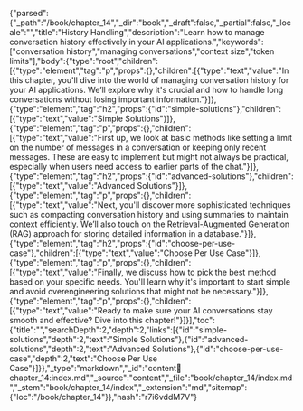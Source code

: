 {"parsed":{"_path":"/book/chapter_14","_dir":"book","_draft":false,"_partial":false,"_locale":"","title":"History Handling","description":"Learn how to manage conversation history effectively in your AI applications.","keywords":["conversation history","managing conversations","context size","token limits"],"body":{"type":"root","children":[{"type":"element","tag":"p","props":{},"children":[{"type":"text","value":"In this chapter, you'll dive into the world of managing conversation history for your AI applications. We’ll explore why it's crucial and how to handle long conversations without losing important information."}]},{"type":"element","tag":"h2","props":{"id":"simple-solutions"},"children":[{"type":"text","value":"Simple Solutions"}]},{"type":"element","tag":"p","props":{},"children":[{"type":"text","value":"First up, we look at basic methods like setting a limit on the number of messages in a conversation or keeping only recent messages. These are easy to implement but might not always be practical, especially when users need access to earlier parts of the chat."}]},{"type":"element","tag":"h2","props":{"id":"advanced-solutions"},"children":[{"type":"text","value":"Advanced Solutions"}]},{"type":"element","tag":"p","props":{},"children":[{"type":"text","value":"Next, you'll discover more sophisticated techniques such as compacting conversation history and using summaries to maintain context efficiently. We’ll also touch on the Retrieval-Augmented Generation (RAG) approach for storing detailed information in a database."}]},{"type":"element","tag":"h2","props":{"id":"choose-per-use-case"},"children":[{"type":"text","value":"Choose Per Use Case"}]},{"type":"element","tag":"p","props":{},"children":[{"type":"text","value":"Finally, we discuss how to pick the best method based on your specific needs. You'll learn why it's important to start simple and avoid overengineering solutions that might not be necessary."}]},{"type":"element","tag":"p","props":{},"children":[{"type":"text","value":"Ready to make sure your AI conversations stay smooth and effective? Dive into this chapter!"}]}],"toc":{"title":"","searchDepth":2,"depth":2,"links":[{"id":"simple-solutions","depth":2,"text":"Simple Solutions"},{"id":"advanced-solutions","depth":2,"text":"Advanced Solutions"},{"id":"choose-per-use-case","depth":2,"text":"Choose Per Use Case"}]}},"_type":"markdown","_id":"content:book:chapter_14:index.md","_source":"content","_file":"book/chapter_14/index.md","_stem":"book/chapter_14/index","_extension":"md","sitemap":{"loc":"/book/chapter_14"}},"hash":"r7i6vddM7V"}